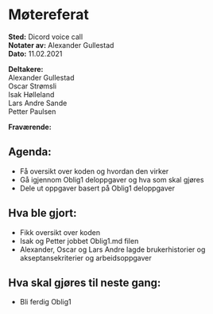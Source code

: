 # Møtereferat

__Sted:__ Dicord voice call  
__Notater av:__ Alexander Gullestad  
__Dato:__ 11.02.2021 

__Deltakere:__  
Alexander Gullestad  
Oscar Strømsli  
Isak Hølleland  
Lars Andre Sande  
Petter Paulsen

__Fraværende:__  


## Agenda:
- Få oversikt over koden og hvordan den virker
- Gå igjennom Oblig1 deloppgaver og hva som skal gjøres
- Dele ut oppgaver basert på Oblig1 deloppgaver

## Hva ble gjort:
- Fikk oversikt over koden
- Isak og Petter jobbet Oblig1.md filen
- Alexander, Oscar og Lars Andre lagde brukerhistorier og akseptansekriterier og arbeidsoppgaver

## Hva skal gjøres til neste gang:
- Bli ferdig Oblig1
